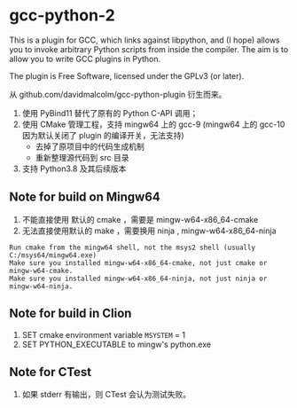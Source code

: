 gcc-python-2
==========

This is a plugin for GCC, which links against libpython, and (I hope) allows
you to invoke arbitrary Python scripts from inside the compiler.  The aim is to
allow you to write GCC plugins in Python.

The plugin is Free Software, licensed under the GPLv3 (or later).

从 github.com/davidmalcolm/gcc-python-plugin 衍生而来。

1. 使用 PyBind11 替代了原有的 Python C-API 调用；
2. 使用 CMake 管理工程，支持 mingw64 上的 gcc-9 (mingw64 上的 gcc-10 因为默认关闭了 plugin 的编译开关，无法支持)
    - 去掉了原项目中的代码生成机制
    - 重新整理源代码到 src 目录
3. 支持 Python3.8 及其后续版本


## Note for build on Mingw64

1. 不能直接使用 默认的 cmake ，需要是 mingw-w64-x86_64-cmake
2. 无法直接使用默认的 make ，需要换用 ninja , mingw-w64-x86_64-ninja

```
Run cmake from the mingw64 shell, not the msys2 shell (usually C:/msys64/mingw64.exe)
Make sure you installed mingw-w64-x86_64-cmake, not just cmake or mingw-w64-cmake.
Make sure you installed mingw-w64-x86_64-ninja, not just ninja or mingw-w64-ninja.
```

## Note for build in Clion

1. SET cmake environment variable `MSYSTEM` = 1
2. SET PYTHON_EXECUTABLE to mingw's python.exe


## Note for CTest 

1. 如果 stderr 有输出，则 CTest 会认为测试失败。